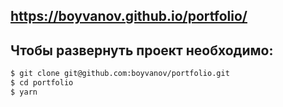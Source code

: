 ## https://boyvanov.github.io/portfolio/

##  Чтобы развернуть проект необходимо:
```sh
$ git clone git@github.com:boyvanov/portfolio.git
$ cd portfolio
$ yarn
```